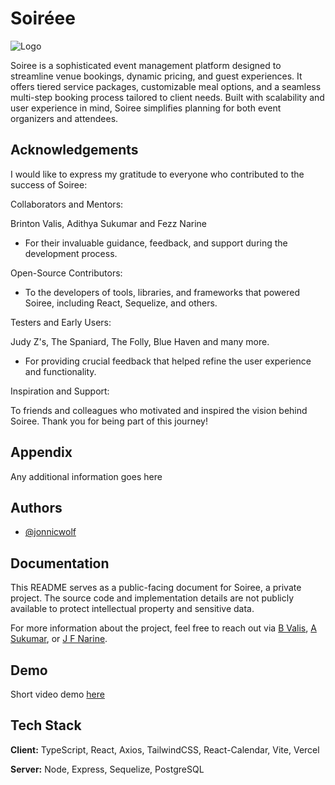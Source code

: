 
# Soiréee
![Logo](https://res.cloudinary.com/dl7ortwgk/image/upload/v1733318854/Screenshot_2024-12-04_at_8.25.45_AM_k3znts.png)

Soiree is a sophisticated event management platform designed to streamline venue bookings, dynamic pricing, and guest experiences. It offers tiered service packages, customizable meal options, and a seamless multi-step booking process tailored to client needs. Built with scalability and user experience in mind, Soiree simplifies planning for both event organizers and attendees.


## Acknowledgements

I would like to express my gratitude to everyone who contributed to the success of Soiree:

Collaborators and Mentors: 

Brinton Valis, Adithya Sukumar and Fezz Narine
- For their invaluable guidance, feedback, and support during the development process.

Open-Source Contributors: 
- To the developers of tools, libraries, and frameworks that powered Soiree, including React, Sequelize, and others.

Testers and Early Users: 

Judy Z's, The Spaniard, The Folly, Blue Haven and many more.
- For providing crucial feedback that helped refine the user experience and functionality.

Inspiration and Support: 

To friends and colleagues who motivated and inspired the vision behind Soiree.
Thank you for being part of this journey!


## Appendix

Any additional information goes here


## Authors

- [@jonnicwolf](https://www.github.com/jonnicwolf)


## Documentation

This README serves as a public-facing document for Soiree, a private project. The source code and implementation details are not publicly available to protect intellectual property and sensitive data.

For more information about the project, feel free to reach out via [B Valis](jbvalis1@gmail.com), [A Sukumar](adithya.c.sukumar@gmail.com), or [J F Narine](https://github.com/jonnicwolf).


## Demo

Short video demo [here](https://img-jonnicwolf.s3.us-east-2.amazonaws.com/soiree.mp4)





## Tech Stack

**Client:** TypeScript, React, Axios, TailwindCSS, React-Calendar, Vite, Vercel

**Server:** Node, Express, Sequelize, PostgreSQL

